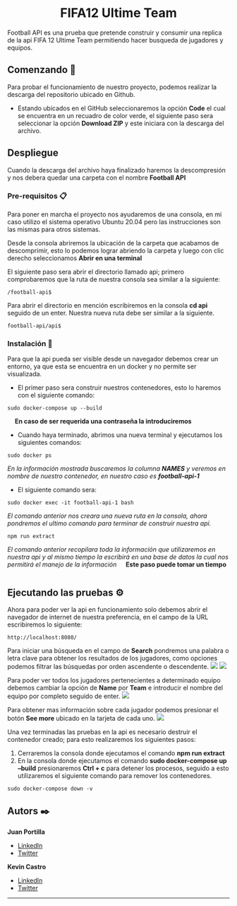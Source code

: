 <h1 align="center"><b>FIFA12 Ultime Team</b></h1>

Football API es una prueba que pretende construir y consumir una replica de la api FIFA 12 Ultime Team permitiendo hacer busqueda de jugadores y equipos.

## Comenzando 🚀

Para probar el funcionamiento de nuestro proyecto, podemos realizar la descarga del repositorio ubicado en Github.

* Estando ubicados en el GitHub seleccionaremos la opción **Code** el cual se encuentra en un recuadro de color verde, el siguiente paso sera seleccionar la opción **Download ZIP** y este iniciara con la descarga del archivo.

## Despliegue

Cuando la descarga del archivo haya finalizado haremos la descompresión y nos debera quedar una carpeta con el nombre **Football API**

### Pre-requisitos 📋

Para poner en marcha el proyecto nos ayudaremos de una consola, en mi caso utilizo el sistema operativo Ubuntu 20.04 pero las instrucciones son las mismas para otros sistemas.

Desde la consola abriremos la ubicación de la carpeta que acabamos de descomprimir, esto lo podemos lograr abriendo la carpeta y luego con clic derecho seleccionamos **Abrir en una terminal**

El siguiente paso sera abrir el directorio llamado api; primero comprobaremos que la ruta de nuestra consola sea similar a la siguiente:

```
/football-api$
```
Para abrir el directorio en mención escribiremos en la consola **cd api** seguido de un enter. Nuestra nueva ruta debe ser similar a la siguiente.

```
football-api/api$
```

### Instalación 🔧

Para que la api pueda ser visible desde un navegador debemos crear un entorno, ya que esta se encuentra en un docker y no permite ser visualizada.

* El primer paso sera construir nuestros contenedores, esto lo haremos con el siguiente comando:

```
sudo docker-compose up --build
```

<img src="https://github.githubassets.com/images/icons/emoji/unicode/26a0.png?v8" width="13px"> **En caso de ser requerida una contraseña la introduciremos**

* Cuando haya terminado, abrimos una nueva terminal y ejecutamos los siguientes comandos:

```
sudo docker ps
```
_En la información mostrada buscaremos la columna **NAMES**  y veremos en nombre de nuestro contenedor, en nuestro caso es **football-api-1**_

* El siguiente comando sera:
```
sudo docker exec -it football-api-1 bash
```
_El comando anterior nos creara una nueva ruta en la consola, ahora pondremos el ultimo comando para terminar de construir nuestra api._

```
npm run extract
```

_El comando anterior recopilara toda la información que utilizaremos en nuestra api y al mismo tiempo la escribirá en una base de datos la cual nos permitirá el manejo de la información_ 
<img src="https://github.githubassets.com/images/icons/emoji/unicode/26a0.png?v8" width="13px"> **Este paso puede tomar un tiempo** <img src="https://github.githubassets.com/images/icons/emoji/unicode/23f3.png?v8" width="13px">

## Ejecutando las pruebas ⚙️

Ahora para poder ver la api en funcionamiento solo debemos abrir el navegador de internet de nuestra preferencia, en el campo de la URL escribiremos lo siguiente:

```
http://localhost:8080/
```

Para iniciar una búsqueda en el campo de **Search** pondremos una palabra o letra clave para obtener los resultados de  los jugadores, como opciones podemos filtrar las búsquedas por orden ascendente o descendente.
<img src="https://github.com/steven-cruz/cuemby-test/blob/master/docs/img/Selecci%C3%B3n_062.png?raw=true">
<img src="https://github.com/steven-cruz/cuemby-test/blob/master/docs/img/Selecci%C3%B3n_061.png?raw=true">

Para poder ver todos los jugadores pertenecientes a determinado equipo debemos cambiar la opción de **Name** por **Team** e introducir el nombre del equipo por completo seguido de enter.
<img src="https://github.com/steven-cruz/cuemby-test/blob/master/docs/img/Selecci%C3%B3n_063.png?raw=true">

Para obtener mas información sobre cada jugador podemos presionar el botón **See more** ubicado en la tarjeta de cada uno.
<img src="https://github.com/steven-cruz/cuemby-test/blob/master/docs/img/Selecci%C3%B3n_064.png?raw=true">

Una vez terminadas las pruebas en la api es necesario destruir el contenedor creado; para esto realizaremos los siguientes pasos:
1. Cerraremos la consola donde ejecutamos el comando **npm run extract**
2. En la consola donde ejecutamos el comando **sudo docker-compose up –build** presionaremos **Ctrl + c** para detener los procesos, seguido a esto utilizaremos el siguiente comando para remover los contenedores.
```
sudo docker-compose down -v
```


## Autors ✒️

**Juan Portilla**  
* [LinkedIn](https://www.linkedin.com/in/jdpa352/)
* [Twitter](https://twitter.com/jdavid357)

**Kevin Castro**
* [LinkedIn](https://www.linkedin.com/in/kevin-brandown-castro-/)
* [Twitter](https://twitter.com/ccali_k)
---